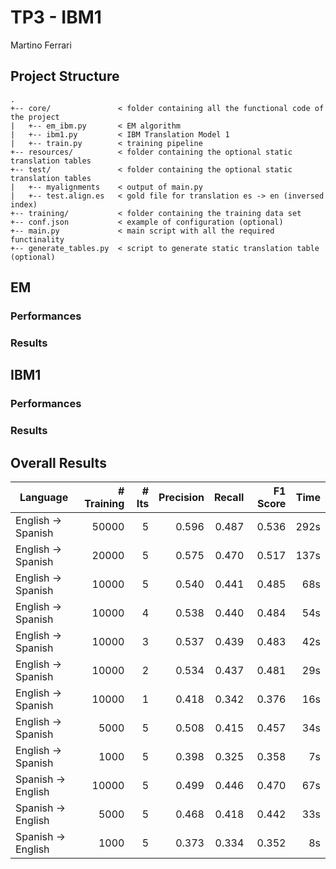 # TP3 - IBM1
Martino Ferrari
## Project Structure
```
.
+-- core/               < folder containing all the functional code of the project
|   +-- em_ibm.py       < EM algorithm
|   +-- ibm1.py         < IBM Translation Model 1
|   +-- train.py        < training pipeline
+-- resources/          < folder containing the optional static translation tables
+-- test/               < folder containing the optional static translation tables
|   +-- myalignments    < output of main.py
|   +-- test.align.es	< gold file for translation es -> en (inversed index)
+-- training/           < folder containing the training data set
+-- conf.json           < example of configuration (optional)
+-- main.py             < main script with all the required functinality
+-- generate_tables.py  < script to generate static translation table (optional)
```
## EM
### Performances

### Results

## IBM1
### Performances
### Results

## Overall Results 

|Language|# Training|# Its|Precision|Recall|F1 Score| Time|
|--------|---------:|----:|--------:|-----:|-------:|----:|
|English → Spanish|50000|5|    0.596| 0.487|   0.536| 292s|
|English → Spanish|20000|5|    0.575| 0.470|   0.517| 137s|
|English → Spanish|10000|5|    0.540| 0.441|   0.485|  68s|
|English → Spanish|10000|4|    0.538| 0.440|   0.484|  54s|
|English → Spanish|10000|3|    0.537| 0.439|   0.483|  42s|
|English → Spanish|10000|2|    0.534| 0.437|   0.481|  29s|
|English → Spanish|10000|1|    0.418| 0.342|   0.376|  16s|
|English → Spanish| 5000|5|    0.508| 0.415|   0.457|  34s|
|English → Spanish| 1000|5|    0.398| 0.325|   0.358|   7s|
|Spanish → English|10000|5|    0.499| 0.446|   0.470|  67s|
|Spanish → English| 5000|5|    0.468| 0.418|   0.442|  33s|
|Spanish → English| 1000|5|    0.373| 0.334|   0.352|   8s|
